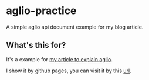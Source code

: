 # aglio-practice
A simple aglio api document example for my blog article.

## What's this for?

It's a example for [my article to explain aglio](https://szlforgithub.github.io/post/aglio_practice/).

I show it by github pages, you can visit it by this [url](https://szlforgithub.github.io/aglio-practice/).
